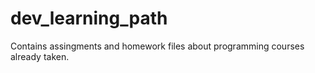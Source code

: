 # dev_learning_path
Contains assingments and homework files about programming courses already taken.
